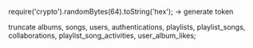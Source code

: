 require('crypto').randomBytes(64).toString('hex'); -> generate token

truncate albums, songs, users, authentications, playlists, playlist_songs, collaborations, playlist_song_activities, user_album_likes;